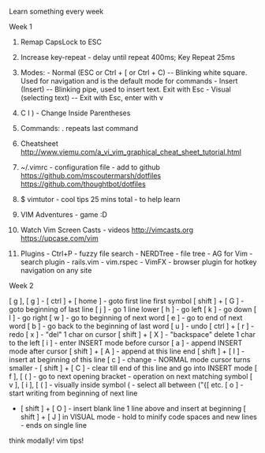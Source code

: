 Learn something every week

Week 1

  1. Remap CapsLock to ESC

  2. Increase key-repeat - delay until repeat 400ms; Key Repeat 25ms

  3. Modes:
    - Normal (ESC or Ctrl + [ or Ctrl + C) -- Blinking white square. Used for navigation and is the
      default mode for commands
    - Insert (Insert) -- Blinking pipe, used to insert text. Exit with Esc
    - Visual (selecting text) -- Exit with Esc, enter with v

  4. C I ) - Change Inside Parentheses

  5. Commands: 
   . repeats last command

  6. Cheatsheet
    http://www.viemu.com/a_vi_vim_graphical_cheat_sheet_tutorial.html

  7. ~/.vimrc - configuration file - add to github
    https://github.com/mscoutermarsh/dotfiles
    https://github.com/thoughtbot/dotfiles

  8. $ vimtutor - cool tips 25 mins total - to help learn 

  9. VIM Adventures - game :D

 10. Watch Vim Screen Casts - videos
    http://vimcasts.org
    https://upcase.com/vim

 11. Plugins
    - Ctrl+P - fuzzy file search
    - NERDTree - file tree
    - AG for Vim - search plugin
    - rails.vim
    - vim.rspec
    - VimFX - browser plugin for hotkey navigation on any site



Week 2

[ g ], [ g ]  -  [ ctrl ] + [ home ]  -  goto first line first symbol
[ shift ] + [ G ]  -  goto beginning of last line
[ j ]  -  go 1 line lower
[ h ]  -  go left
[ k ]  -  go down
[ l ]  -  go right
[ w ]  -  go to beginning of next word
[ e ]  -  go to end of next word
[ b ]  -  go back to the beginning of last word
[ u ]  -  undo
[ ctrl ] + [ r ] - redo
[ x ] - "del" 1 char on cursor
[ shift ] + [ X ] - "backspace" delete 1 char to the left
[ i ] - enter INSERT mode before cursor
[ a ] - append INSERT mode after cursor
[ shift ] + [ A ] - append at this line end
[ shift ] + [ I ] - insert at beginning of this line
[ c ] - change - NORMAL mode cursor turns smaller - 
[ shift ] + [ C ] - clear till end of this line and go into INSERT mode
[ f ], [ ( ] - go to next opening bracket - operation on next matching symbol
[ v ], [ i ], [ ( ] - visually inside symbol ( - select all between ("{[ etc. 
[ o ] - start writing from beginning of next line
 - [ shift ] + [ O ] - insert blank line 1 line above and insert at beginning
[ shift ] + [ J ] in VISUAL mode - hold to minify code spaces and new lines -
ends on single line    

think modally! vim tips!    



